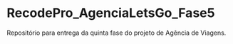 # RecodePro_AgenciaLetsGo_Fase5
Repositório para entrega da quinta fase do projeto de Agência de Viagens.
